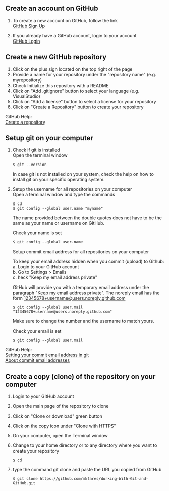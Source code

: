 ## Create an account on GitHub
1. To create a new account on GitHub, follow the link    
    [GitHub Sign Up](https://github.com/)

2. If you already have a GitHub account, login to your account    
    [GitHub Login](https://github.com/login)

## Create a new GitHub repository
1. Click on the plus sign located on the top right of the page
2. Provide a name for your repository under the "repository name" (e.g. myrepository)
3. Check Initialize this repository with a README
4. Click on "Add .gitignore" button to select your language (e.g. VisualStudio)
5. Click on "Add a license" button to select a license for your repository
6. Click on "Create a Repository" button to create your repository

GitHub Help:    
[Create a repository](https://help.github.com/articles/create-a-repo/)

## Setup git on your computer
1. Check if git is installed  
    Open the terminal window
    ```console
    $ git --version
    ```

    In case git is not installed on your system, check the help on how to install git on your specific operating system.

2. Setup the username for all repositories on your computer  
   Open a terminal window and type the commands
    ```console
    $ cd
    $ git config --global user.name "myname"
    ```

    The name provided between the double quotes does not have to be the same as your name or username on GitHub.

    Check your name is set
    ```console
    $ git config --global user.name
    ```
    Setup commit email address for all repositories on your computer

    To keep your email address hidden when you commit (upload) to Github:  
    a. Login to your GitHub account  
    b. Go to Settings > Emails  
    c. heck "Keep my email address private"

    GitHub will provide you with a temporary email address under the paragraph "Keep my email address private". The noreply email has the form 12345678+username@users.noreply.github.com
    ```console
    $ git config --global user.mail "12345678+username@users.noreply.github.com"
    ```
    Make sure to change the number and the username to match yours.

    Check your email is set
    ```console
    $ git config --global user.mail
    ```
GitHub Help:    
[Setting your commit email address in git](https://help.github.com/articles/setting-your-commit-email-address-in-git/)    
[About commit email addresses](https://help.github.com/articles/about-commit-email-addresses/)

## Create a copy (clone) of the repository on your computer
1. Login to your GitHub account
2. Open the main page of the repository to clone
3. Click on "Clone or download" green button
4. Click on the copy icon under "Clone with HTTPS"

5. On your computer, open the Terminal window
6. Change to your home directory or to any directory where you want to create your repository
    ```console
    $ cd
    ```
7. type the command git clone and paste the URL you copied from GitHub
    ```console
    $ git clone https://github.com/mkfares/Working-With-Git-and-GitHub.git
    ```
